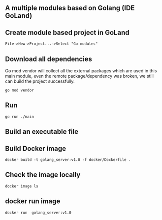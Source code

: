 ## A multiple modules based on Golang (IDE GoLand)

## Create module based project in GoLand

```
File->New->Project...->Select "Go modules"
```

## Download all dependencies

Go mod vendor will collect all the external packages which are used in this main module, even the remote
package/dependency was broken, we still can build the project successfully.

```
go mod vendor
```

## Run

```
go run ./main
```

## Build an executable file

## Build Docker image

```
docker build -t golang_server:v1.0 -f docker/Dockerfile .
```

## Check the image locally

```
docker image ls
```

## docker run image

```
docker run  golang_server:v1.0 
```

